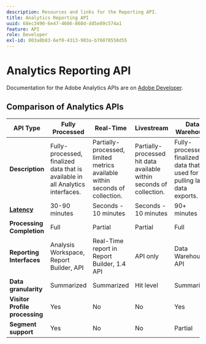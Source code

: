 ```yaml
---
description: Resources and links for the Reporting API.
title: Analytics Reporting API
uuid: 68ec3490-6e47-4606-860d-dd5e89c574a1
feature: API
role: Developer
exl-id: 003a8b83-6ef0-4313-903a-b76078558d55
---
```

# Analytics Reporting API

Documentation for the Adobe Analytics APIs are on [Adobe Developer](https://developer.adobe.com/analytics-apis/docs/2.0/).

## Comparison of Analytics APIs

| **API Type** | **Fully Processed** | **Real-Time** | **Livestream** | **Data Warehouse** |
| --- | --- | --- | --- | --- |
| **Description** | Fully-processed, finalized data that is available in all Analytics interfaces. | Partially-processed, limited metrics available within seconds of collection. | Partially-processed hit data available within seconds of collection. | Fully-processed, finalized data that is used for pulling large data exports. |
| [**Latency**](/help/technotes/latency.md) | 30-90 minutes | Seconds - 10 minutes | Seconds - 10 minutes | 90+ minutes |
| **Processing Completion** | Full | Partial | Partial | Full |
| **Reporting Interfaces** | Analysis Workspace, Report Builder, API | Real-Time report in Report Builder, 1.4 API | API only | Data Warehouse, API |
| **Data granularity** | Summarized | Summarized | Hit level | Summarized |
| **Visitor Profile processing** | Yes | No | No | Yes |
| **Segment support** | Yes | No | No | Partial |
